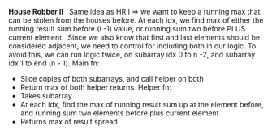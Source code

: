 **House Robber II**
​
​
Same idea as HR I => we want to keep a running max that can be stolen from the houses before. At each idx, we find max of either the running result sum before (i -1) value, or running sum two before PLUS current element.
​
Since we also know that first and last elements should be considered adjacent, we need to control for including both in our logic. To avoid this, we can run logic twice, on subarray idx 0 to n -2, and subarray idx 1 to end (n - 1).
Main fn:
- Slice copies of both subarrays, and call helper on both
- Return max of both helper returns
​
Helper fn:
- Takes subarray
- At each idx, find the max of running result sum up at the element before, and running sum two elements before plus current element
- Returns max of result spread